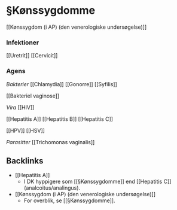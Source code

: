 # §Kønssygdomme
[[Kønssygdom (i AP) (den venerologiske undersøgelse)]]

### Infektioner
[[Uretrit]]
[[Cervicit]]

### Agens
*Bakterier*
[[Chlamydia]]
[[Gonorre]]
[[Syfilis]]

[[Bakteriel vaginose]]

*Vira*
[[HIV]]

[[Hepatitis A]]
[[Hepatitis B]]
[[Hepatitis C]]

[[HPV]]
[[HSV]]

*Parasitter*
[[Trichomonas vaginalis]]

## Backlinks
* [[Hepatitis A]]
	* I DK hyppigere som [[§Kønssygdomme]] end [[Hepatitis C]] (analcoitus/analingus).
* [[Kønssygdom (i AP) (den venerologiske undersøgelse)]]
	* For overblik, se [[§Kønssygdomme]].

<!-- #anki/tag/med/gp #anki/deck/Medicine #anki/tag/med/Derma -->

<!-- {BearID:249B9B1D-09F1-4129-997E-E998B8DCA9B9-97624-0000B2C37C2792F5} -->
